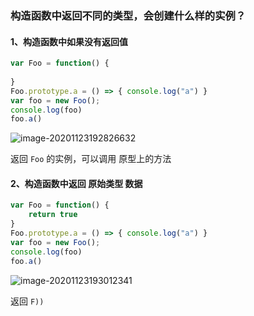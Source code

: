 ### 构造函数中返回不同的类型，会创建什么样的实例？

#### 1、构造函数中如果没有返回值

```js
var Foo = function() {
    
}
Foo.prototype.a = () => { console.log("a") }
var foo = new Foo();
console.log(foo)
foo.a()
```

![image-20201123192826632](https://gitee.com/wu_kang0718/image/raw/master//20201123192828269.png)

返回 `Foo` 的实例，可以调用 原型上的方法

#### 2、构造函数中返回 原始类型 数据

```js
var Foo = function() {
    return true
}
Foo.prototype.a = () => { console.log("a") }
var foo = new Foo();
console.log(foo)
foo.a()
```

![image-20201123193012341](https://gitee.com/wu_kang0718/image/raw/master//20201123193013261.png)

返回 `F))`